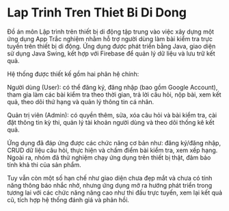 # Lap Trinh Tren Thiet Bi Di Dong
Đồ án môn Lập trình trên thiết bị di động tập trung vào việc xây dựng một ứng dụng App Trắc nghiệm nhằm hỗ trợ người dùng làm bài kiểm tra trực tuyến trên thiết bị di động. Ứng dụng được phát triển bằng Java, giao diện sử dụng Java Swing, kết hợp với Firebase để quản lý dữ liệu và lưu trữ kết quả.

Hệ thống được thiết kế gồm hai phân hệ chính:

Người dùng (User): có thể đăng ký, đăng nhập (bao gồm Google Account), tham gia làm các bài kiểm tra theo thời gian, trả lời câu hỏi, nộp bài, xem kết quả, theo dõi thứ hạng và quản lý thông tin cá nhân.

Quản trị viên (Admin): có quyền thêm, sửa, xóa câu hỏi và bài kiểm tra, cài đặt thông tin kỳ thi, quản lý tài khoản người dùng và theo dõi thống kê kết quả.

Ứng dụng đã đáp ứng được các chức năng cơ bản như: đăng ký/đăng nhập, CRUD dữ liệu câu hỏi, thực hiện và chấm điểm bài kiểm tra, xem xếp hạng. Ngoài ra, nhóm đã thử nghiệm chạy ứng dụng trên thiết bị thật, đảm bảo tính khả thi của sản phẩm.

Tuy vẫn còn một số hạn chế như giao diện chưa đẹp mắt và chưa có tính năng thông báo nhắc nhở, nhưng ứng dụng mở ra hướng phát triển trong tương lai với các chức năng nâng cao như thi đấu trực tuyến, xem lại kết quả cũ, tích hợp hệ thống đánh giá và phản hồi.

